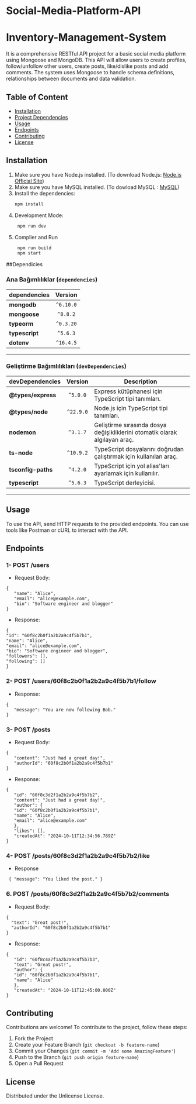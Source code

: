 # Social-Media-Platform-API

# Inventory-Management-System

It is a comprehensive RESTful API project for a basic social media platform using Mongoose and MongoDB. This API will allow users to create profiles, follow/unfollow other users, create posts, like/dislike posts and add comments.
The system uses Mongoose to handle schema definitions, relationships between documents and data validation.

## Table of Content
- [Installation](#Installation)
- [Project Dependencies](#Dependicies)
- [Usage](#Usage)
- [Endpoints](#Endpoints)
- [Contributing](#Contributing)
- [License](#License)



## Installation
1. Make sure you have Node.js installed. (To download Node.js: [Node.js Official Site](https://nodejs.org))
2. Make sure you have MySQL installed. (To dowload MySQL : [MySQL](https://www.mysql.com/downloads/))
3. Install the dependencies:  
   ```bash
   npm install  
4. Development Mode:
   ```bash
    npm run dev
5. Complier and Run
   ```bash
    npm run build
    npm start

   
##Dependicies

   ### Ana Bağımlılıklar (`dependencies`)

| dependencies         |Version    | 
|--------------------|:----------:|
| **mongodb**         | `^6.10.0`  | 
| **mongoose** | `^8.8.2` | 
| **typeorm** | `^0.3.20`  |
|**typescript**| `^5.6.3`
|**dotenv**| `^16.4.5`|
---
### Geliştirme Bağımlılıkları (`devDependencies`)

| devDependencies    | Version    | Description                                                             |
|--------------------|:------------:|-------------------------------------------------------------------------|
| **@types/express** | `^5.0.0`   | Express kütüphanesi için TypeScript tipi tanımları.                      |
| **@types/node**    | `^22.9.0`  | Node.js için TypeScript tipi tanımları.                                 |
| **nodemon**        | `^3.1.7`   | Geliştirme sırasında dosya değişikliklerini otomatik olarak algılayan araç. |
| **ts-node**        | `^10.9.2`  | TypeScript dosyalarını doğrudan çalıştırmak için kullanılan araç.       |
| **tsconfig-paths** | `^4.2.0`   | TypeScript için yol alias'ları ayarlamak için kullanılır.               |
| **typescript**     | `^5.6.3`   | TypeScript derleyicisi.                                                 |

---



## Usage

To use the API, send HTTP requests to the provided endpoints. You can use tools like Postman or cURL to interact with the API.

## Endpoints

### 1- POST /users
* Request Body:
```
{
   "name": "Alice",
   "email": "alice@example.com",
   "bio": "Software engineer and blogger"
}
```

* Response:
  
```
{
"id": "60f8c2b0f1a2b2a9c4f5b7b1",
"name": "Alice",
"email": "alice@example.com",
"bio": "Software engineer and blogger",
"followers": [],
"following": []
}
```
### 2- POST /users/60f8c2b0f1a2b2a9c4f5b7b1/follow
* Response:
```
{
   "message": "You are now following Bob."
}
```
### 3- POST /posts
* Request Body:
```
{
   "content": "Just had a great day!",
   "authorId": "60f8c2b0f1a2b2a9c4f5b7b1"
}
```
* Response:
```
{
   "id": "60f8c3d2f1a2b2a9c4f5b7b2",
   "content": "Just had a great day!",
   "author": {
   "id": "60f8c2b0f1a2b2a9c4f5b7b1",
   "name": "Alice",
   "email": "alice@example.com"
   },
   "likes": [],
   "createdAt": "2024-10-11T12:34:56.789Z"
}
```
### 4- POST /posts/60f8c3d2f1a2b2a9c4f5b7b2/like
* Response
```
 { "message": "You liked the post." }
```
### 6. POST /posts/60f8c3d2f1a2b2a9c4f5b7b2/comments
   
 * Request Body:
```
{
  "text": "Great post!",
  "authorId": "60f8c2b0f1a2b2a9c4f5b7b1"
}
```
* Response:
```
{
   "id": "60f8c4a7f1a2b2a9c4f5b7b3",
   "text": "Great post!",
   "author": {
   "id": "60f8c2b0f1a2b2a9c4f5b7b1",
   "name": "Alice"
   },
   "createdAt": "2024-10-11T12:45:00.000Z"
}
```

## Contributing
Contributions are welcome! To contribute to the project, follow these steps:

1.  Fork the Project
2.  Create your Feature Branch (`git checkout -b feature-name`)
3.  Commit your Changes (`git commit -m 'Add some AmazingFeature'`)
4.  Push to the Branch (`git push origin feature-name`)
5.  Open a Pull Request

## License
Distributed under the Unlicense License.
